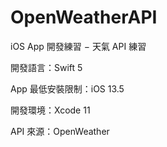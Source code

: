 # OpenWeatherAPI

iOS App 開發練習 − 天氣 API 練習

開發語言：Swift 5

App 最低安裝限制：iOS 13.5

開發環境：Xcode 11

API 來源：OpenWeather 
